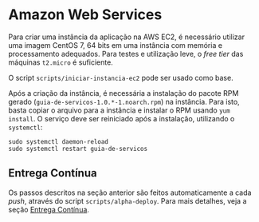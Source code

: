 # Amazon Web Services

Para criar uma instância da aplicação na AWS EC2, é necessário utilizar uma imagem CentOS 7, 64 bits em uma instância com memória e processamento adequados. Para testes e utilização leve, o _free tier_ das máquinas `t2.micro` é suficiente.

O script `scripts/iniciar-instancia-ec2` pode ser usado como base.

Após a criação da instância, é necessária a instalação do pacote RPM gerado (`guia-de-servicos-1.0.*-1.noarch.rpm`) na instância. Para isto, basta copiar o arquivo para a instância e instalar o RPM usando `yum install`. O serviço deve ser reiniciado após a instalação, utilizando o `systemctl`:
 
```
sudo systemctl daemon-reload
sudo systemctl restart guia-de-servicos 
```

## Entrega Contínua

Os passos descritos na seção anterior são feitos automaticamente a cada _push_, através do script `scripts/alpha-deploy`. Para mais detalhes, veja a seção [Entrega Contínua](./entrega-continua.md).
